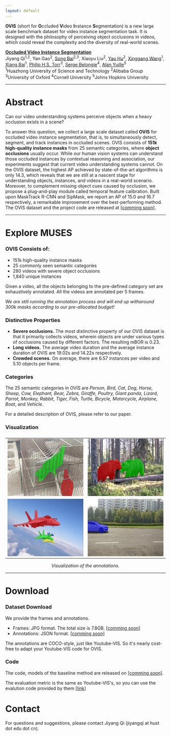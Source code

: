 ```yaml
---
layout: default
---
```


**OVIS** (short for **O**ccluded **V**ideo **I**nstance **S**egmentation) is a new large scale benchmark dataset for video instance segmentation task. It is designed with the philosophy of perceiving object occlusions in videos, which could reveal the complexity and the diversity of real-world scenes.

[**Occluded Video Instance Segmentation**](coming-soon)<br>
Jiyang Qi<sup>1,2</sup>, Yan Gao<sup>2</sup>, [Song Bai](http://songbai.site)<sup>2,3</sup>, Xiaoyu Liu<sup>2</sup>, [Yao Hu](https://scholar.google.com/citations?user=LIu7k7wAAAAJ)<sup>2</sup>, [Xinggang Wang](https://xinggangw.info/index_cn.htm)<sup>1</sup>, [Xiang Bai](http://122.205.5.5:8071/~xbai/)<sup>1</sup>, [Philip H.S. Torr](http://www.robots.ox.ac.uk/~phst/)<sup>3</sup>, [Serge Belongie](https://vision.cornell.edu/se3/people/serge-belongie/)<sup>4</sup>, [Alan Yuille](http://www.cs.jhu.edu/~ayuille/)<sup>5</sup><br>
<sup>1</sup>Huazhong University of Science and Technology
<sup>2</sup>Alibaba Group
<sup>3</sup>University of Oxford
<sup>4</sup>Cornell University
<sup>5</sup>Johns Hopkins University


<!-- [[Paper]](coming_soon)        [[Code]](coming_soon)         [[Download]](coming_soon) -->

---

# Abstract
Can our video understanding systems perceive objects when a heavy occlusion exists in a scene?  

To answer this question, we collect a large scale dataset called **OVIS** for occluded video instance segmentation, that is, to simultaneously detect, segment, and track instances in occluded scenes. OVIS consists of **151k high-quality instance masks** from 25 semantic categories, where **object occlusions** usually occur. While our human vision systems can understand those occluded instances by contextual reasoning and association, our experiments suggest that current video understanding systems cannot. On the OVIS dataset, the highest AP achieved by state-of-the-art algorithms is only 14.3, which reveals that we are still at a nascent stage for understanding objects, instances, and videos in a real-world scenario. Moreover, to complement missing object cues caused by occlusion, we propose a plug-and-play module called temporal feature calibration. Built upon MaskTrack R-CNN and SipMask, we report an AP of 15.0 and 16.7 respectively, a remarkable improvement over the best-performing method. The OVIS dataset and the project code are released at [[comming soon]](comming-soon).





---



# Explore MUSES

### OVIS Consists of:
- 151k high-quality instance masks
- 25 commonly seen semantic categories
- 280 videos with severe object occlusions
- 1,840 unique instances

Given a video, all the objects belonging to the pre-defined category set are exhaustively annotated. All the videos are annotated per 5 frames.

*We are still running the annotation process and will end up witharound 300k masks according to our pre-allocated budget!*

### Distinctive Properties

- **Severe occlusions.** The most distinctive property of our OVIS dataset is that it primarily collects videos, wherein objects are under various types of occlusions caused by different factors. The resulting mBOR is 0.23.
- **Long videos.** The average video duration and the average instance duration of OVIS are 19.02s and 14.22s respectively.
- **Crowded scenes.** On average, there are 6.57 instances per video and 5.10 objects per frame.

### Categories
The 25 semantic categories in OVIS are <i>Person, Bird, Cat, Dog, Horse, Sheep, Cow, Elephant, Bear, Zebra, Giraffe, Poultry, Giant panda, Lizard, Parrot, Monkey, Rabbit, Tiger, Fish, Turtle, Bicycle, Motorcycle, Airplane, Boat</i>, and <i>Vehicle</i>.

For a detailed description of OVIS, please refer to our paper.

### Visualization

<!-- ![Various types of occlusions](data/occlusions_singlecol_crop_30.png) -->




<!-- ![shot](data/direct_cut.webp) -->

<table style="display:flex;justify-content:center;border:0">
<tr>
<td><img src="./data/webp/2592056.webp" alt="2592056" width="320" height="180" />
</td>
<td><img src="./data/webp/2930398.webp" alt="2930398" width="320" height="180">
</td>
</tr>
<tr>
<td><img src="./data/webp/2932104.webp" alt="2932104" width="320" height="180">
</td>
<td><img src="./data/webp/3021160.webp" alt="3021160" width="320" height="180">
</td>
</tr>
</table>
<center><i>Visualization of the annotations.</i></center>



<!-- <video width="320" height="240" controls>
  <source src="data/direct_cut.mp4" type="video/mp4">
</video> -->
<!-- ## Categories
The 25 categories are as follows -->

<!-- ![](./data/multi-shot-events.jpg)
<center><i>Figure 2. Examples of multi-shot events. In each row, we show three consecutive shots in an instance and select two frames per shot for
illustration. The scissor icons indicate the shot boundaries.</i></center> -->

----

# Download

### Dataset Download

We provide the frames and annotations.
- Frames: JPG format. The total size is 7.8GB. [[comming soon]](comming-soon)
- Annotations: JSON format. [[comming soon]](comming-soon)

The annotations are COCO-style, just like Youtube-VIS. So it's nearly cost-free to adapt your Youtube-VIS code for OVIS.

### Code

The code, models of the baseline method are released on [[comming soon]](https://github.com/qjy981010/OVIS).

The evaluation metric is the same as Youtube-VIS's, so you can use the evalution code provided by them [[link]](https://github.com/youtubevos/cocoapi)

# Contact
For questions and suggestions, please contact Jiyang Qi (jiyangqi at hust dot edu dot cn).








